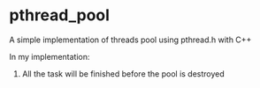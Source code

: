 # pthread_pool
A simple implementation of threads pool using pthread.h with C++ 

In my implementation:
1. All the task will be finished before the pool is destroyed
